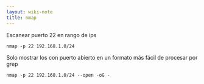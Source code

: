 ```yaml
---
layout: wiki-note
title: nmap
---
```

Escanear puerto 22 en rango de ips

    nmap -p 22 192.168.1.0/24

Solo mostrar los con puerto abierto en un formato más fácil de procesar por grep

    nmap -p 22 192.168.1.0/24 --open -oG -
